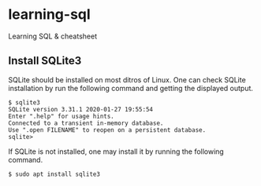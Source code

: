 # learning-sql
Learning SQL &amp; cheatsheet

## Install SQLite3
SQLite should be installed on most ditros of Linux. One can check SQLite installation by run the following command and getting the displayed output.
```
$ sqlite3 
SQLite version 3.31.1 2020-01-27 19:55:54
Enter ".help" for usage hints.
Connected to a transient in-memory database.
Use ".open FILENAME" to reopen on a persistent database.
sqlite> 
```

If SQLite is not installed, one may install it by running the following command.
```
$ sudo apt install sqlite3
```
